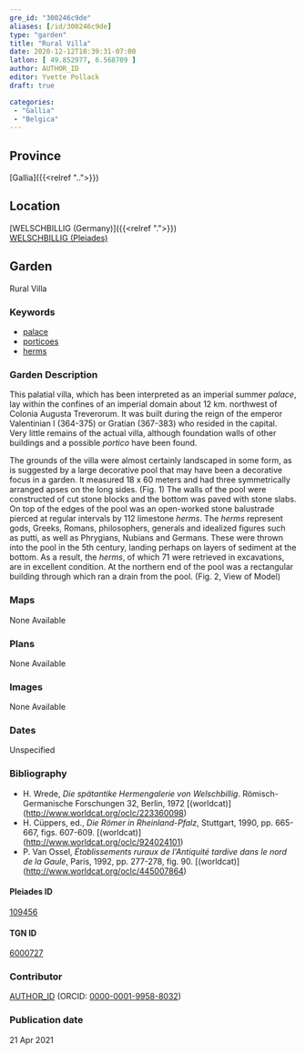 ```yaml
---
gre_id: "300246c9de"
aliases: [/id/300246c9de]
type: "garden"
title: "Rural Villa"
date: 2020-12-12T10:39:31-07:00
latlon: [ 49.852977, 6.568709 ]
author: AUTHOR_ID
editor: Yvette Pollack
draft: true

categories:
 - "Gallia"
 - "Belgica"
---
```


## Province
[Gallia]({{<relref "..">}})

## Location

[WELSCHBILLIG (Germany)]({{<relref ".">}}) \
[WELSCHBILLIG (Pleiades)](https://pleiades.stoa.org/places/109456)

<!--### Location Description-->

<!-- LEAVE THIS BLANK FOR NOW -->

<!--## Sublocation-->

<!--
[AREA WITHIN LOCATION, LIKE “PALATINE HILL”](GEOREFERENCE LINK)
A sublocation is any area larger than an individual garden, but located within a location. I would always try to include a link to a controlled vocabulary here if possible. This ID may well be different from the Garden ID, e.g., Pompeii versus a Garden in one of the houses which has its own Pleiades ID.
-->

<!-- ### Sublocation Description -->

## Garden
Rural Villa

### Keywords
- [palace](http://vocab.getty.edu/page/aat/300005734)
- [porticoes](http://vocab.getty.edu/page/aat/300004145)
- [herms](http://vocab.getty.edu/page/aat/300047170)

### Garden Description

This palatial villa, which has been interpreted as an imperial summer *palace*, lay within the confines of an imperial domain about 12 km. northwest of Colonia Augusta Treverorum. It was built during the reign of the emperor Valentinian I (364-375) or Gratian (367-383) who resided in the capital. Very little remains of the actual villa, although foundation walls of other buildings and a possible *portico* have been found.

The grounds of the villa were almost certainly landscaped in some form, as is suggested by a large decorative pool that may have been a decorative focus in a garden. It measured 18 x 60 meters and had three symmetrically arranged apses on the long sides. (Fig. 1) The walls of the pool were constructed of cut stone blocks and the bottom was paved with stone slabs. On top of the edges of the pool was an open-worked stone balustrade pierced at regular intervals by 112 limestone *herms*. The *herms* represent gods, Greeks, Romans, philosophers, generals and idealized figures such as putti, as well as Phrygians, Nubians and Germans. These were thrown into the pool in the 5th century, landing perhaps on layers of sediment at the bottom. As a result, the *herms*, of which 71 were retrieved in excavations, are in excellent condition. At the northern end of the pool was a rectangular building through which ran a drain from the pool. (Fig. 2, View of Model)



<!-- Text comes from draft file-->


### Maps

None Available

### Plans

None Available
<!--
{{< image src="FILENAME" alt="ALT_TEXT" title="CAPTION" >}}
-->

### Images

None Available
<!--
{{< image src="FILENAME" alt="ALT_TEXT" title="CAPTION" >}}
-->

### Dates
Unspecified

### Bibliography
- H. Wrede, *Die spätantike Hermengalerie von Welschbillig*. Römisch-Germanische Forschungen 32, Berlin, 1972 [(worldcat)] (http://www.worldcat.org/oclc/223360098)
- H. Cüppers, ed., *Die Römer in Rheinland-Pfalz*, Stuttgart, 1990, pp. 665-667, figs. 607-609. [(worldcat)] (http://www.worldcat.org/oclc/924024101)
- P. Van Ossel, *Établissements ruraux de l'Antiquité tardive dans le nord de la Gaule*, Paris, 1992, pp. 277-278, fig. 90.  [(worldcat)] (http://www.worldcat.org/oclc/445007864)

<!--#### Periodo ID-->

<!-- [PERIODO_ID](https://pleiades.stoa.org/places/PLEIADES_ID) -->

#### Pleiades ID

[109456](https://pleiades.stoa.org/places/109456)

#### TGN ID
[6000727](http://vocab.getty.edu/page/tgn/6000727)

### Contributor
[AUTHOR_ID](link) (ORCID: [0000-0001-9958-8032](https://orcid.org/0000-0001-9958-8032))

### Publication date

21 Apr 2021

<!--### Related articles-->

<!-- Links to other related articles. Leave blank for now -->